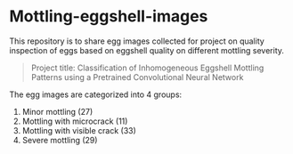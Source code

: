 # Mottling-eggshell-images
This repository is to share egg images collected for project on quality inspection of eggs based on eggshell quality on different mottling severity. 
> Project title: Classification of Inhomogeneous Eggshell Mottling Patterns using a Pretrained Convolutional Neural Network

The egg images are categorized into 4 groups:
1. Minor mottling (27)
2. Mottling with microcrack (11) 
3. Mottling with visible crack (33) 
4. Severe mottling (29)


